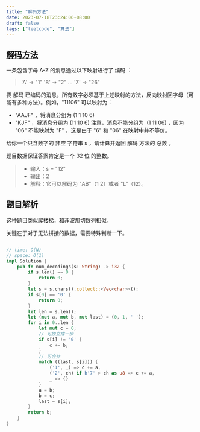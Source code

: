 ```yaml
---
title: "解码方法"
date: 2023-07-18T23:24:06+08:00
draft: false
tags: ["leetcode", "算法"]
---
```


## [解码方法](https://leetcode.cn/problems/decode-ways/)

一条包含字母 A-Z 的消息通过以下映射进行了 编码 ：
> 'A' -> "1"
> 'B' -> "2"
> ...
> 'Z' -> "26"


要 解码 已编码的消息，所有数字必须基于上述映射的方法，反向映射回字母（可能有多种方法）。例如，"11106" 可以映射为：

- "AAJF" ，将消息分组为 (1 1 10 6)
- "KJF" ，将消息分组为 (11 10 6)
注意，消息不能分组为  (1 11 06) ，因为 "06" 不能映射为 "F" ，这是由于 "6" 和 "06" 在映射中并不等价。

给你一个只含数字的 非空 字符串 s ，请计算并返回 解码 方法的 总数 。

题目数据保证答案肯定是一个 32 位 的整数。

>- 输入：s = "12"
>- 输出：2
>- 解释：它可以解码为 "AB"（1 2）或者 "L"（12）。


## 题目解析

这种题目类似爬楼梯，和菲波那切数列相似。

关键在于对于无法拼接的数据，需要特殊判断一下。

```rust

// time: O(N)
// space: O(1)
impl Solution {
    pub fn num_decodings(s: String) -> i32 {
        if s.len() == 0 {
            return 0;
        }
        let s = s.chars().collect::<Vec<char>>();
        if s[0] == '0' {
            return 0;
        }
        let len = s.len();
        let (mut a, mut b, mut last) = (0, 1, ' ');
        for i in 0..len {
            let mut c = 0;
            // 可独立成一步
            if s[i] != '0' {
                c += b;
            }
            // 可合并
            match ((last, s[i])) {
                ('1', _) => c += a,
                ('2', ch) if b'7' > ch as u8 => c += a,
                _ => {}
            }
            a = b;
            b = c;
            last = s[i];
        }
        return b;
    }
}

```